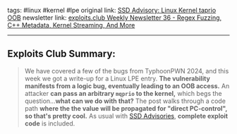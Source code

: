 tags: #linux #kernel #lpe
original link: [SSD Advisory: Linux Kernel taprio OOB](https://ssd-disclosure.com/ssd-advisory-linux-kernel-taprio-oob/?ref=blog.exploits.club)
newsletter link:  [exploits.club Weekly Newsletter 36 - Regex Fuzzing, C++ Metadata, Kernel Streaming, And More](https://blog.exploits.club/exploits-club-weekly-newsletter-36-regex-fuzzing-c-metadata-kernel-streaming-and-more/)

---
## Exploits Club Summary:
> We have covered a few of the bugs from TyphoonPWN 2024, and this week we got a write-up for a Linux LPE entry. **The vulnerability manifests from a logic bug, eventually leading to an OOB access.** An attacker **can pass an arbitrary `mqprio` to the kernel,** which begs the question...**what can we do with that?** The post walks through a code path **where the the value will be propagated for "direct PC-control", so that's pretty cool.** As usual with [SSD Advisories](https://ssd-disclosure.com/?ref=blog.exploits.club), **complete exploit code** is included.